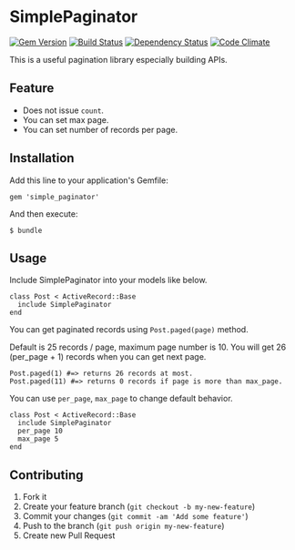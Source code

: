 # SimplePaginator

[![Gem Version](https://badge.fury.io/rb/simple_paginator.png)](http://badge.fury.io/rb/simple_paginator)
[![Build Status](https://travis-ci.org/satococoa/simple_paginator.png?branch=master)](https://travis-ci.org/satococoa/simple_paginator)
[![Dependency Status](https://gemnasium.com/satococoa/simple_paginator.png)](https://gemnasium.com/satococoa/simple_paginator)
[![Code Climate](https://codeclimate.com/github/satococoa/simple_paginator.png)](https://codeclimate.com/github/satococoa/simple_paginator)

This is a useful pagination library especially building APIs.

## Feature
- Does not issue `count`.
- You can set max page.
- You can set number of records per page.

## Installation

Add this line to your application's Gemfile:

    gem 'simple_paginator'

And then execute:

    $ bundle

## Usage

Include SimplePaginator into your models like below.

```
class Post < ActiveRecord::Base
  include SimplePaginator
end
```

You can get paginated records using `Post.paged(page)` method.

Default is 25 records / page, maximum page number is 10.
You will get 26 (per_page + 1) records when you can get next page.

```
Post.paged(1) #=> returns 26 records at most.
Post.paged(11) #=> returns 0 records if page is more than max_page.
```

You can use `per_page`, `max_page` to change default behavior.

```
class Post < ActiveRecord::Base
  include SimplePaginator
  per_page 10
  max_page 5
end
```

## Contributing

1. Fork it
2. Create your feature branch (`git checkout -b my-new-feature`)
3. Commit your changes (`git commit -am 'Add some feature'`)
4. Push to the branch (`git push origin my-new-feature`)
5. Create new Pull Request
